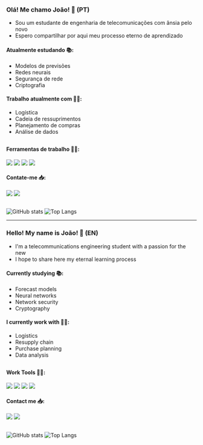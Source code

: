 ### Olá! Me chamo João! 👋 (PT)

- Sou um estudante de engenharia de telecomunicações com ânsia pelo novo
- Espero compartilhar por aqui meu processo eterno de aprendizado

#### Atualmente estudando 📚:
- Modelos de previsões
- Redes neurais
- Segurança de rede
- Criptografia

#### Trabalho atualmente com 🧑‍💼:
- Logística
- Cadeia de ressuprimentos
- Planejamento de compras
- Análise de dados

##

#### Ferramentas de trabalho 👨‍💻:
<div> 
  <a href = "https://www.python.org"><img src="https://img.shields.io/badge/Python-3776AB?style=for-the-badge&logo=python&logoColor=white" target="_blank"></a>
  <a href="https://www.mysql.com/" target="_blank"><img src="https://img.shields.io/badge/MySQL-00000F?style=for-the-badge&logo=mysql&logoColor=white" target="_blank"></a> 
  <a href="https://sqlite.org/index.html" target="_blank"><img src="https://img.shields.io/badge/SQLite-07405E?style=for-the-badge&logo=sqlite&logoColor=white" target="_blank"></a>
  <a href="https://www.tensorflow.org/" target="_blank"><img src="https://img.shields.io/badge/TensorFlow-FF6F00?style=for-the-badge&logo=tensorflow&logoColor=white" target="_blank"></a>
</div>

#### Contate-me 📥:

<div> 
  <a href = "mailto:joaovictorcs.20@gmail.com"><img src="https://img.shields.io/badge/Gmail-D14836?style=for-the-badge&logo=gmail&logoColor=white" target="_blank"></a>
  <a href="https://www.linkedin.com/in/jo%C3%A3o-victor-cardoso-ab4313164/" target="_blank"><img src="https://img.shields.io/badge/-LinkedIn-%230077B5?style=for-the-badge&logo=linkedin&logoColor=white" target="_blank"></a> 
</div>

##

![GitHub stats](https://github-readme-stats.vercel.app/api?username=joaovcardosodev&count_private=true&show_icons=true&theme=dark)
![Top Langs](https://github-readme-stats.vercel.app/api/top-langs/?username=joaovcardosodev&layout=compact&theme=dark)

----------------------------------------------------------------------------------------------------------------------------------------

### Hello! My name is João! 👋 (EN)

- I'm a telecommunications engineering student with a passion for the new
- I hope to share here my eternal learning process

#### Currently studying 📚:
- Forecast models
- Neural networks
- Network security
- Cryptography

#### I currently work with  🧑‍💼:
- Logistics
- Resupply chain
- Purchase planning
- Data analysis

##

#### Work Tools 👨‍💻:
<div> 
  <a href = "https://www.python.org"><img src="https://img.shields.io/badge/Python-3776AB?style=for-the-badge&logo=python&logoColor=white" target="_blank"></a>
  <a href="https://www.mysql.com/" target="_blank"><img src="https://img.shields.io/badge/MySQL-00000F?style=for-the-badge&logo=mysql&logoColor=white" target="_blank"></a> 
  <a href="https://sqlite.org/index.html" target="_blank"><img src="https://img.shields.io/badge/SQLite-07405E?style=for-the-badge&logo=sqlite&logoColor=white" target="_blank"></a>
  <a href="https://www.tensorflow.org/" target="_blank"><img src="https://img.shields.io/badge/TensorFlow-FF6F00?style=for-the-badge&logo=tensorflow&logoColor=white" target="_blank"></a>
</div>

#### Contact me 📥:

<div> 
  <a href = "mailto:joaovictorcs.20@gmail.com"><img src="https://img.shields.io/badge/Gmail-D14836?style=for-the-badge&logo=gmail&logoColor=white" target="_blank"></a>
  <a href="https://www.linkedin.com/in/jo%C3%A3o-victor-cardoso-ab4313164/" target="_blank"><img src="https://img.shields.io/badge/-LinkedIn-%230077B5?style=for-the-badge&logo=linkedin&logoColor=white" target="_blank"></a> 
</div>

##

![GitHub stats](https://github-readme-stats.vercel.app/api?username=joaovcardosodev&count_private=true&show_icons=true&theme=dark)
![Top Langs](https://github-readme-stats.vercel.app/api/top-langs/?username=joaovcardosodev&layout=compact&theme=dark)
